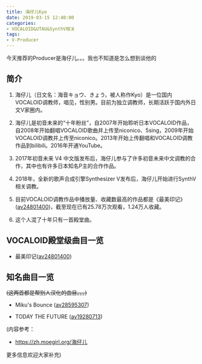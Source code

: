 ```yaml
---
title: 海仔儿Kyo
date: 2019-03-15 12:40:00
categories:
- VOCALOID&UTAU&SynthV相关
tags:
- V-Producer
---
```


今天推荐的Producer是海仔儿。。。我也不知道是怎么想到谈他的

## 简介

1. 海仔儿（日文名：海音キョウ、きょう，被人称作Kyo）是一位国内VOCALOID调教师，唱见，性别男。目前为独立调教师，长期活跃于国内外日文V家圈内。

2. 海仔儿是初音未来的“十年粉丝”，自2007年开始聆听日本VOCALOID作品，自2008年开始翻唱VOCALOID歌曲并上传至niconico、5sing，2009年开始VOCALOID调教并上传至niconico。2013年开始上传翻唱和VOCALOID调教作品到bilibili。2016年开通YouTube。

3. 2017年初音未来 V4 中文版发布后，海仔儿参与了许多初音未来中文调教的合作，其中也有许多日本知名P主的合作作品。

4. 2018年，全新的歌声合成引擎Synthesizer V发布后，海仔儿开始进行SynthV相关调教。

5. 目前VOCALOID调教作品中播放量、收藏数最高的作品都是《最美印记》([av24801400](https://www.bilibili.com/video/av24801400/))，截至现在已有25.78万次观看，1.24万人收藏。

6. 这个人混了十年只有一首殿堂曲。

## VOCALOID殿堂级曲目一览

* 最美印记([av24801400](https://www.bilibili.com/video/av24801400/))

## 知名曲目一览

~~(这两首都是帮别人汉化的曲目。。。)~~

* Miku's Bounce ([av28595307](https://www.bilibili.com/video/av28595307/))

* TODAY THE FUTURE ([av19280713](https://www.bilibili.com/video/av19280713/))

(内容参考：

* https://zh.moegirl.org/海仔儿

更多信息欢迎大家补充)

